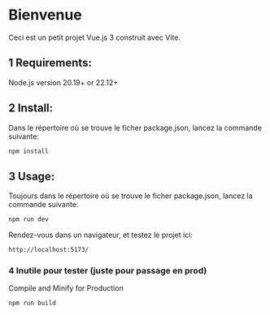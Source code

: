 # Bienvenue

Ceci est un petit projet Vue.js 3 construit avec Vite.

## 1 Requirements:

Node.js version 20.19+ or 22.12+

## 2 Install:

Dans le répertoire où se trouve le ficher package.json, lancez la commande suivante:
```bash
npm install
```

## 3 Usage:

Toujours dans le répertoire où se trouve le ficher package.json, lancez la commande suivante:
```bash
npm run dev
```

Rendez-vous dans un navigateur, et testez le projet ici:
```bash
http://localhost:5173/
```

### 4 Inutile pour tester (juste pour passage en prod)

Compile and Minify for Production
```sh
npm run build
```
